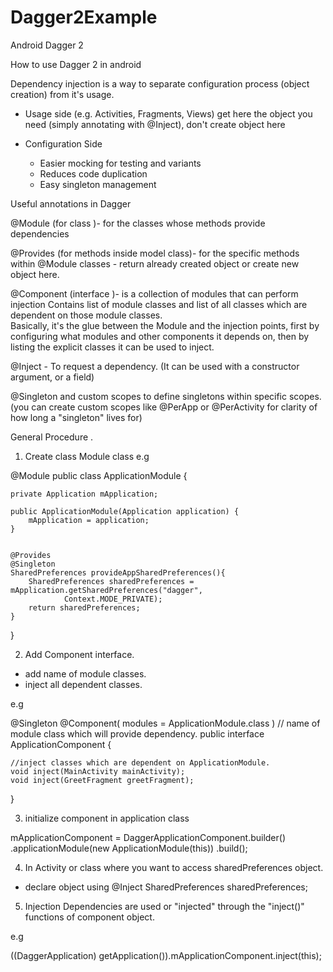 # Dagger2Example

Android Dagger 2 

How to use Dagger 2 in android 

Dependency injection is a way to separate configuration process (object creation) from it's usage.


- Usage side (e.g. Activities, Fragments, Views)
 get here the object you need (simply annotating with @Inject), don't create object here

- Configuration Side
  - Easier mocking for testing and variants
  - Reduces code duplication 
  - Easy singleton management



Useful annotations in Dagger


@Module (for class )- for the classes whose methods provide dependencies

@Provides (for methods inside model class)- for the specific methods within @Module classes
	-   return already created object or create new object here.


@Component (interface )- is a collection of modules that can perform injection
Contains list of module classes and list of all classes  which are dependent on those module classes.  
Basically, it's the glue between the Module and the injection points, first by configuring what modules and other components it depends on, then by listing the explicit classes it can be used to inject.


@Inject - To request a dependency. (It can be used with a constructor argument, or a field)

@Singleton and custom scopes to define singletons within specific scopes. (you can create custom scopes like @PerApp or @PerActivity for clarity of how long a "singleton" lives for)



General Procedure .


1) Create class Module class 
e.g 

@Module
public class ApplicationModule {

    private Application mApplication;

    public ApplicationModule(Application application) {
        mApplication = application;
    }

  
    @Provides
    @Singleton
    SharedPreferences provideAppSharedPreferences(){
        SharedPreferences sharedPreferences = mApplication.getSharedPreferences("dagger",
                Context.MODE_PRIVATE);
        return sharedPreferences;
    }

}



2) Add Component interface.
  -  add name of module classes.  
  -  inject all dependent classes.

e.g 

@Singleton
@Component( modules = ApplicationModule.class ) // name of module class which will provide dependency.
public interface ApplicationComponent {

    //inject classes which are dependent on ApplicationModule.
    void inject(MainActivity mainActivity);
    void inject(GreetFragment greetFragment);
}




3) initialize component in application class

mApplicationComponent = DaggerApplicationComponent.builder()
                .applicationModule(new ApplicationModule(this))
                .build();


4) In Activity or class where you want to access sharedPreferences object.

- declare object using 
@Inject SharedPreferences sharedPreferences;

5) Injection
Dependencies are used or "injected" through the "inject()" functions of component object.

e.g

 ((DaggerApplication) getApplication()).mApplicationComponent.inject(this);


